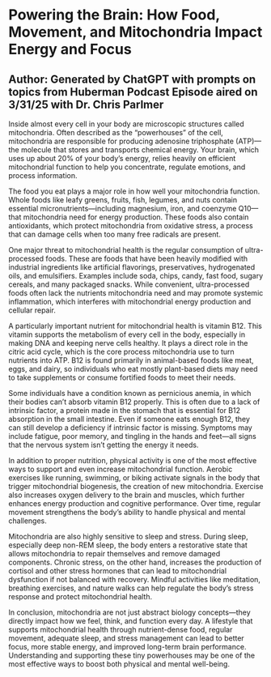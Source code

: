 # Powering the Brain: How Food, Movement, and Mitochondria Impact Energy and Focus

## Author: Generated by ChatGPT with prompts on topics from Huberman Podcast Episode aired on 3/31/25 with Dr. Chris Parlmer

Inside almost every cell in your body are microscopic structures called mitochondria. Often described as the “powerhouses” of the cell, 
mitochondria are responsible for producing adenosine triphosphate (ATP)—the molecule that stores and transports chemical energy. 
Your brain, which uses up about 20% of your body’s energy, relies heavily on efficient mitochondrial function to help you concentrate, 
regulate emotions, and process information.

The food you eat plays a major role in how well your mitochondria function. Whole foods like leafy greens, fruits, fish, legumes, and nuts 
contain essential micronutrients—including magnesium, iron, and coenzyme Q10—that mitochondria need for energy production. 
These foods also contain antioxidants, which protect mitochondria from oxidative stress, a process that can damage cells when too many free radicals are present.

One major threat to mitochondrial health is the regular consumption of ultra-processed foods. These are foods that have been heavily modified with 
industrial ingredients like artificial flavorings, preservatives, hydrogenated oils, and emulsifiers. 
Examples include soda, chips, candy, fast food, sugary cereals, and many packaged snacks. 
While convenient, ultra-processed foods often lack the nutrients mitochondria need and may promote systemic inflammation, which interferes with mitochondrial energy production and cellular repair.

A particularly important nutrient for mitochondrial health is vitamin B12. This vitamin supports the metabolism of every cell in the body, especially 
in making DNA and keeping nerve cells healthy. It plays a direct role in the citric acid cycle, which is the core process mitochondria use to turn nutrients into ATP. 
B12 is found primarily in animal-based foods like meat, eggs, and dairy, so individuals who eat mostly plant-based diets may need to take supplements or consume fortified foods to meet their needs.

Some individuals have a condition known as pernicious anemia, in which their bodies can’t absorb vitamin B12 properly. This is often due to a lack of intrinsic factor, 
a protein made in the stomach that is essential for B12 absorption in the small intestine. Even if someone eats enough B12, they can still develop a deficiency if 
intrinsic factor is missing. Symptoms may include fatigue, poor memory, and tingling in the hands and feet—all signs that the nervous system isn’t getting the energy it needs.

In addition to proper nutrition, physical activity is one of the most effective ways to support and even increase mitochondrial function. 
Aerobic exercises like running, swimming, or biking activate signals in the body that trigger mitochondrial biogenesis, the creation of new mitochondria. 
Exercise also increases oxygen delivery to the brain and muscles, which further enhances energy production and cognitive performance. 
Over time, regular movement strengthens the body’s ability to handle physical and mental challenges.

Mitochondria are also highly sensitive to sleep and stress. During sleep, especially deep non-REM sleep, the body enters a restorative state that allows mitochondria to repair 
themselves and remove damaged components. Chronic stress, on the other hand, increases the production of cortisol and other stress hormones that can lead to mitochondrial dysfunction 
if not balanced with recovery. Mindful activities like meditation, breathing exercises, and nature walks can help regulate the body’s stress response and protect mitochondrial health.

In conclusion, mitochondria are not just abstract biology concepts—they directly impact how we feel, think, and function every day. 
A lifestyle that supports mitochondrial health through nutrient-dense food, regular movement, adequate sleep, and stress management can lead to better focus, 
more stable energy, and improved long-term brain performance. Understanding and supporting these tiny powerhouses may be one of the most effective ways to boost both physical and mental well-being.

